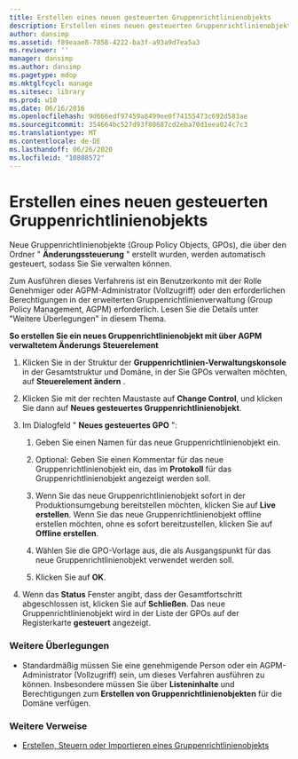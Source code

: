```yaml
---
title: Erstellen eines neuen gesteuerten Gruppenrichtlinienobjekts
description: Erstellen eines neuen gesteuerten Gruppenrichtlinienobjekts
author: dansimp
ms.assetid: f89eaae8-7858-4222-ba3f-a93a9d7ea5a3
ms.reviewer: ''
manager: dansimp
ms.author: dansimp
ms.pagetype: mdop
ms.mktglfcycl: manage
ms.sitesec: library
ms.prod: w10
ms.date: 06/16/2016
ms.openlocfilehash: 9d666edf97459a8499ee0f74155473c692d583ae
ms.sourcegitcommit: 354664bc527d93f80687cd2eba70d1eea024c7c3
ms.translationtype: MT
ms.contentlocale: de-DE
ms.lasthandoff: 06/26/2020
ms.locfileid: "10808572"
---
```

# Erstellen eines neuen gesteuerten Gruppenrichtlinienobjekts


Neue Gruppenrichtlinienobjekte (Group Policy Objects, GPOs), die über den Ordner " **Änderungssteuerung** " erstellt wurden, werden automatisch gesteuert, sodass Sie Sie verwalten können.

Zum Ausführen dieses Verfahrens ist ein Benutzerkonto mit der Rolle Genehmiger oder AGPM-Administrator (Vollzugriff) oder den erforderlichen Berechtigungen in der erweiterten Gruppenrichtlinienverwaltung (Group Policy Management, AGPM) erforderlich. Lesen Sie die Details unter "Weitere Überlegungen" in diesem Thema.

**So erstellen Sie ein neues Gruppenrichtlinienobjekt mit über AGPM verwaltetem Änderungs Steuerelement**

1.  Klicken Sie in der Struktur der **Gruppenrichtlinien-Verwaltungskonsole** in der Gesamtstruktur und Domäne, in der Sie GPOs verwalten möchten, auf **Steuerelement ändern** .

2.  Klicken Sie mit der rechten Maustaste auf **Change Control**, und klicken Sie dann auf **Neues gesteuertes Gruppenrichtlinienobjekt**.

3.  Im Dialogfeld " **Neues gesteuertes GPO** ":

    1.  Geben Sie einen Namen für das neue Gruppenrichtlinienobjekt ein.

    2.  Optional: Geben Sie einen Kommentar für das neue Gruppenrichtlinienobjekt ein, das im **Protokoll** für das Gruppenrichtlinienobjekt angezeigt werden soll.

    3.  Wenn Sie das neue Gruppenrichtlinienobjekt sofort in der Produktionsumgebung bereitstellen möchten, klicken Sie auf **Live erstellen**. Wenn Sie das neue Gruppenrichtlinienobjekt offline erstellen möchten, ohne es sofort bereitzustellen, klicken Sie auf **Offline erstellen**.

    4.  Wählen Sie die GPO-Vorlage aus, die als Ausgangspunkt für das neue Gruppenrichtlinienobjekt verwendet werden soll.

    5.  Klicken Sie auf **OK**.

4.  Wenn das **Status** Fenster angibt, dass der Gesamtfortschritt abgeschlossen ist, klicken Sie auf **Schließen**. Das neue Gruppenrichtlinienobjekt wird in der Liste der GPOs auf der Registerkarte **gesteuert** angezeigt.

### Weitere Überlegungen

-   Standardmäßig müssen Sie eine genehmigende Person oder ein AGPM-Administrator (Vollzugriff) sein, um dieses Verfahren ausführen zu können. Insbesondere müssen Sie über **Listeninhalte** und Berechtigungen zum **Erstellen von Gruppenrichtlinienobjekten** für die Domäne verfügen.

### Weitere Verweise

-   [Erstellen, Steuern oder Importieren eines Gruppenrichtlinienobjekts](creating-controlling-or-importing-a-gpo-editor-agpm30ops.md)

 

 





